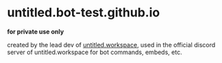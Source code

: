 # untitled.bot-test.github.io
**for private use only**

created by the lead dev of [untitled.workspace](https://www.roblox.com/communities/35703341/untitled-workspace), used in the official discord server of untitled.workspace for bot commands, embeds, etc.
